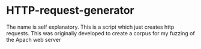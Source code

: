 # HTTP-request-generator
The name is self explanatory. This is a script which just creates http requests. This was originally developed to create a corpus for my fuzzing of the Apach web server
